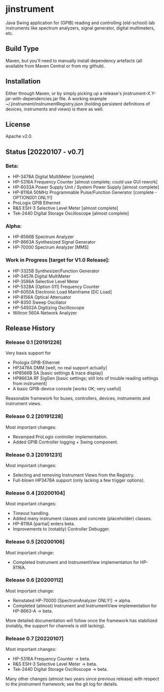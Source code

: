 # jinstrument
Java Swing application for (GPIB) reading and controlling (old-school) lab instruments
like spectrum analyzers, signal generator, digital multimeters, etc.

## Build Type
Maven, but you'll need to manually install dependency artefacts (all available from Maven Central or from my github).

## Installation
Either through Maven, or by simply picking up a release's jinstrument-X.Y-jar-with-dependencies.jar file.
A working example ~/.jinstrument/instrumentRegistry.json (holding persistent definitions of devices, instruments and views)
is there as well.

## License
Apache v2.0.

## Status [20220107 - v0.7]

### Beta:
- HP-3478A Digital MultiMeter [complete]
- HP-5316A Frequency Counter [almost complete; could use GUI rework]
- HP-6033A Power Supply Unit / System Power Supply [almost complete]
- HP-8116A 50MHz Programmable Pulse/Function Generator [complete - OPTION001 ONLY!]
- ProLogix GPIB Ethernet
- R&S ESH-3 Selective Level Meter [almost complete]
- Tek-2440 Digital Storage Oscilloscope [almost complete]

### Alpha:
- HP-8566B Spectrum Analyzer
- HP-8663A Synthesized Signal Generator
- HP-70000 Spectrum Analyzer [MMS]

### Work in Progress [target for V1.0 Release]:
- HP-3325B Synthesizer/Function Generator
- HP-3457A Digital MultiMeter
- HP-3586A Selective Level Meter
- HP-5328A [Option 011] Frequency Counter
- HP-6050A Electronic Load Mainframe [DC Load]
- HP-8156A Optical Attenuator
- HP-8350 Sweep Oscillator
- HP-54502A Digitizing Oscilloscope
- Wiltron 560A Network Analyzer

## Release History

### Release 0.1 [20191226]
Very basis support for
- Prologix GPIB-Ethernet
- HP3478A DMM [well, no real support actually]
- HP8566B SA [basic settings & trace display]
- HP8663A RF SigGen [basic settings; still lots of trouble reading settings from instrument]
- A basic GPIB-device console [works OK; very useful]

Reasonable framework for buses, controllers, devices, instruments and instrument views.

### Release 0.2 [20191228]
Most important changes:
- Revamped ProLogix controller implementation.
- Added GPIB Controller logging + Swing component.

### Release 0.3 [20191231]
Most important changes:
- Selecting and removing Instrument Views from the Registry.
- Full-blown HP3478A support (only lacking a few trigger options).

### Release 0.4 [20200104]
Most important changes:
- Timeout handling.
- Added many instrument classes and concrete (placeholder) classes.
- HP-8116A [partial] enters beta.
- Improvements to (notably) Controller Debugger.

### Release 0.5 [20200106]
Most important change:
- Completed Instrument and InstrumentView implementation for HP-8116A.

### Release 0.6 [20200112]
Most important change:
- Reinstated HP-70000 [SpectrumAnalyzer ONLY!] -> alpha.
- Completed (almost) Instrument and InstrumentView implementation for HP-8663-A -> beta.

More detailed documentation will follow once the framework has stabilized (notably, the support for channels is still lacking).

### Release 0.7 [20220107]
Most important changes:
- HP-5316A Frequency Counter -> beta.
- R&S ESH-3 Selective Level Meter -> beta.
- Tek-2440 Digital Storage Oscilloscope -> beta.

Many other changes (almost two years since previous release)
with respect to the jinstrument framework; see the git log for details.
